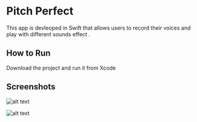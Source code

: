 # Pitch Perfect
This app is devleoped in Swift  that allows users to record their voices and play with different sounds effect .

## How to Run
Download the project and run it from Xcode

## Screenshots

 ![alt text](https://github.com/fw5dev/Udacity_IOS_ND_P1/blob/master/Recording_Screen.png)


![alt text](https://github.com/fw5dev/Udacity_IOS_ND_P1/blob/master/Sounds_Effect_Screen.png)


